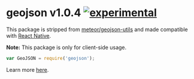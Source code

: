 
# geojson v1.0.4 [![experimental](http://badges.github.io/stability-badges/dist/experimental.svg)](http://github.com/badges/stability-badges)

This package is stripped from [meteor/geojson-utils](https://atmospherejs.com/meteor/geojson-utils) and made compatible with [React Native](https://github.com/facebook/react-native).

**Note:** This package is only for client-side usage.

```js
var GeoJSON = require('geojson');
```

Learn more [here](https://github.com/maxogden/geojson-js-utils).
